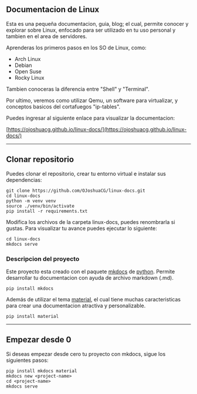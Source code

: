## Documentacion de Linux

Esta es una pequeña documentacion, guia, blog; el cual, permite conocer y explorar sobre Linux, enfocado para ser utilizado en tu uso personal y tambien en el area de servidores.

Aprenderas los primeros pasos en los SO de Linux, como:

- Arch Linux
- Debian
- Open Suse
- Rocky Linux

Tambien conoceras la diferencia entre "Shell" y "Terminal".

Por ultimo, veremos como utilizar Qemu, un software para virtualizar, y conceptos basicos del cortafuegos "ip-tables".

Puedes ingresar al siguiente enlace para visualizar la documentacion:

[https://ojoshuacg.github.io/linux-docs/](https://ojoshuacg.github.io/linux-docs/)


---
## Clonar repositorio

Puedes clonar el repositorio, crear tu entorno virtual e instalar sus dependencias:

```
git clone https://github.com/OJoshuaCG/linux-docs.git
cd linux-docs
python -m venv venv
source ./venv/bin/activate
pip install -r requirements.txt
```

Modifica los archivos de la carpeta linux-docs, puedes renombrarla si gustas. Para visualizar tu avance puedes ejecutar lo siguiente:

```
cd linux-docs
mkdocs serve
```


### Descripcion del proyecto

Este proyecto esta creado con el paquete [mkdocs](https://www.mkdocs.org/) de [python](https://www.python.org/). Permite desarrollar tu documentacion con ayuda de archivo markdown (.md).

```
pip install mkdocs
```

Además de utilizar el tema [material](https://squidfunk.github.io/mkdocs-material/), el cual tiene muchas caracteristicas para crear una documentacion atractiva y personalizable.

```
pip install material
```

---
## Empezar desde 0

Si deseas empezar desde cero tu proyecto con mkdocs, sigue los siguientes pasos:

```
pip install mkdocs material
mkdocs new <project-name>
cd <project-name>
mkdocs serve
```

